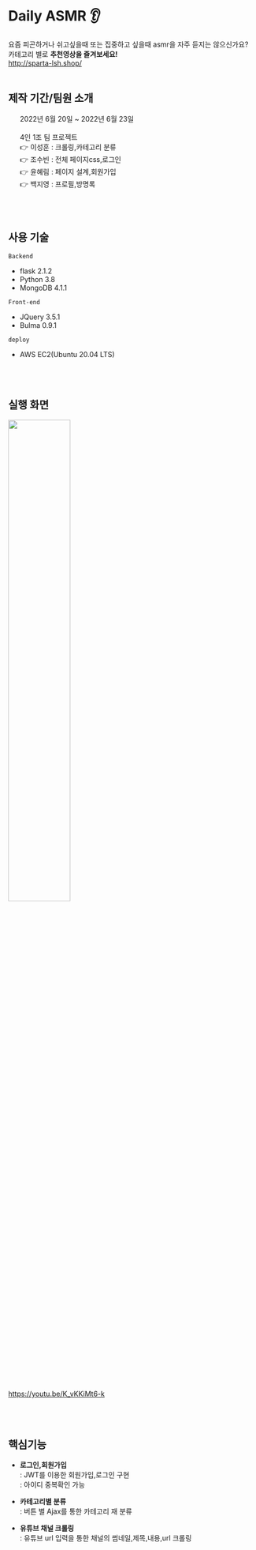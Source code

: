 #  Daily ASMR <g-emoji class="g-emoji" alias="tv" fallback-src="https://github.githubassets.com/images/icons/emoji/unicode/1f4fa.png">👂</g-emoji>
요즘 피곤하거나 쉬고싶을때 또는 집중하고 싶을때 asmr을 자주 듣지는 않으신가요?
<br>카테고리 별로 <strong>추천영상을 즐겨보세요!</strong>
<br>http://sparta-lsh.shop/
<br>
<br>
<h2>제작 기간/팀원 소개</h2>
<ul style="list-style: none;">
  <li>2022년 6월 20일 ~ 2022년 6월 23일</li>
  <br>
  <li>4인 1조 팀 프로젝트</li>
     👉 이성훈 : 크롤링,카테고리 분류
    <br>👉 조수빈 : 전체 페이지css,로그인
    <br>👉 윤혜림 : 페이지 설계,회원가입
    <br>👉 백지영 : 프로필,방명록
 
</ul>
<br>
<br>
<h2>사용 기술</h2>

<p>
  <code>Backend</code>
</p>
<ul>
  <li>flask 2.1.2</li>
  <li>Python 3.8</li>
  <li>MongoDB 4.1.1</li>
</ul>

<p>
<code>Front-end</code>
</p>
<ul>
  <li>JQuery 3.5.1</li>
  <li>Bulma 0.9.1</li>
</ul>

<p>
  <code>deploy</code>
</p>
<ul>
  <li>AWS EC2(Ubuntu 20.04 LTS)</li>
</ul>
  
<br>
<br>
<h2>실행 화면</h2>
<img width="50%" src="https://user-images.githubusercontent.com/56526225/175202009-183b35b9-1850-40f7-a6ae-826ba4dc19fd.gif"/>

https://youtu.be/K_vKKiMt6-k

<br>
<br>
<h2>핵심기능</h2>
<ul>
  <li>
    <p>
      <strong>로그인,회원가입</strong>
      <br>
      : JWT를 이용한 회원가입,로그인 구현 
      <br>
      : 아이디 중복확인 가능 
    </p>
  </li>
  <li>
    <p>
      <strong>카테고리별 분류</strong>
      <br>
      : 버튼 별 Ajax를 통한 카테고리 재 분류 
    </p>
  </li>
  <li>
    <p>
      <strong>유튜브 채널 크롤링</strong>
      <br>
      : 유튜브 url 입력을 통한 채널의 썸네일,제목,내용,url 크롤링 
    </p>
  </li>
</ul>



<br>
<br>

<!--
<h2>개인 회고</h2>
<p>
  이성훈 : <a href="https://lsh2016.tistory.com/123">https://lsh2016.tistory.com/123
</p>
-->


  
